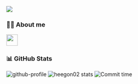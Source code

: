 <a href="https://hits.seeyoufarm.com"><img src="https://hits.seeyoufarm.com/api/count/incr/badge.svg?url=https%3A%2F%2Fgithub.com%2Fhuigon-kim&count_bg=%2379C83D&title_bg=%23555555&icon=&icon_color=%23E7E7E7&title=hits&edge_flat=false"/></a>

### 🙋‍♂️ About me
<a href="https://florentine-march-87e.notion.site/19ead81f328d80cebb2ee924f4517800">
  <img src="https://img.shields.io/badge/heegon's%20profile-47766a?style=round-square&logo=data:image/png;base64,YOUR_BASE64_ENCODED_IMAGE" height="30">
</a>

### 📊 GitHub Stats
![github-profile](https://github-profile-summary-cards.vercel.app/api/cards/profile-details?username=heegon02&theme=vue)
![heegon02 stats](https://github-profile-summary-cards.vercel.app/api/cards/stats?username=heegon02&theme=vue)
![Commit time](https://github-profile-summary-cards.vercel.app/api/cards/productive-time?username=heegon02&theme=vue&utcOffset=9)
